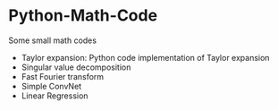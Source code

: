 # Python-Math-Code
Some small math codes
- Taylor expansion: Python code implementation of Taylor expansion
- Singular value decomposition
- Fast Fourier transform
- Simple ConvNet
- Linear Regression
